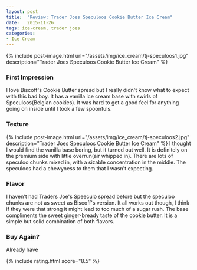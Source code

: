 ```yaml
---
layout: post
title:  "Review: Trader Joes Speculoos Cookie Butter Ice Cream"
date:   2015-11-26
tags: ice-cream, trader joes
categories:
- Ice Cream
---
```

{% include post-image.html url="/assets/img/ice_cream/tj-speculoos1.jpg" description="Trader Joes Speculoos Cookie Butter Ice Cream" %}

### First Impression
I love Biscoff's Cookie Butter spread but I really didn't know what to expect with this bad boy. It has a vanilla ice cream base with swirls of Speculoos(Belgian cookies). It was hard to get a good feel for anything going on inside until I took a few spoonfuls.

### Texture
{% include post-image.html url="/assets/img/ice_cream/tj-speculoos2.jpg" description="Trader Joes Speculoos Cookie Butter Ice Cream" %}
I thought I would find the vanilla base boring, but it turned out well. It is definitely on the premium side with little overrun(air whipped in). There are lots of speculoo chunks mixed in, with a sizable concentration in the middle. The speculoos had a chewyness to them that I wasn't expecting.

### Flavor
I haven't had Traders Joe's Speeculo spread before but the speculoo chunks are not as sweet as Biscoff's version. It all works out though, I think if they were that strong it might lead to too much of a sugar rush. The base compliments the sweet ginger-bready taste of the cookie butter. It is a simple but solid combination of both flavors.

### Buy Again?
Already have

{% include rating.html score="8.5" %}
